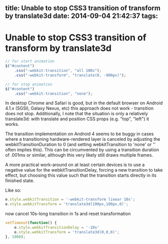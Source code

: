 title: Unable to stop CSS3 transition of transform by translate3d
date: 2014-09-04 21:42:37
tags:
---
# Unable to stop CSS3 transition of transform by translate3d


``` javascript
// for start animation
$("#content")
    .css("-webkit-transition", "all 100s");
    .css("-webkit-transform", "translate(0, -900px)");

// for stop animation
$("#content")
    .css("-webkit-transition", "none");
```

In desktop Chrome and Safari is good, but in the default browser on Android 4.1.x (SGSII, Galaxy Nexus, etc) this approach does not work - transition does not stop. Additionally, I note that the situation is only a relatively translate3d: with translate and position CSS props (e.g. "top", "left") it works.

The transition implementation on Android 4 seems to be buggy in cases where a transitioning hardware-rendered layer is canceled by adjusting the webkitTransitionDuration to 0 (and setting webkitTransition to 'none' or '' often implies this). This can be circumvented by using a transition duration of .001ms or similar, although this very likely still draws multiple frames.

A more practical work-around on at least certain devices is to use a negative value for the webkitTransitionDelay, forcing a new transition to take effect, but choosing this value such that the transition starts directly in its finished state.

Like so:

``` javascript
e.style.webkitTransition = '-webkit-transform linear 10s';
e.style.webkitTransform = 'translate3d(100px,100px,0)';
```

now cancel 10s-long transition in 1s and reset transformation

``` javascript
setTimeout(function() {
    e.style.webkitTransitionDelay = '-10s'
    e.style.webkitTransform = 'translate3d(0,0,0)';
}, 1000);
```

